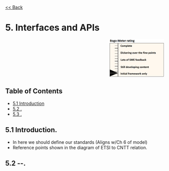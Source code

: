 [<< Back](../../openstack)

# 5. Interfaces and APIs
<p align="right"><img src="../figures/bogo_ifo.png" alt="scope" title="Scope" width="35%"/></p>

## Table of Contents
* [5.1 Introduction](#5.1)
* [5.2 .](#5.2)
* [5.3 .](#5.3)

<a name="5.1"></a>
## 5.1 Introduction.

- In here we should define our standards (Aligns w/Ch 6 of model)
- Reference points shown in the diagram of ETSI to CNTT relation.

<a name="5.2"></a>
## 5.2 --.

